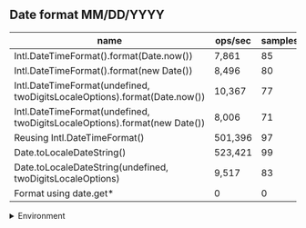 ## Date format MM/DD/YYYY

|name|ops/sec|samples|
|-|-|-|
|Intl.DateTimeFormat().format(Date.now())|7,861|85|
|Intl.DateTimeFormat().format(new Date())|8,496|80|
|Intl.DateTimeFormat(undefined, twoDigitsLocaleOptions).format(Date.now())|10,367|77|
|Intl.DateTimeFormat(undefined, twoDigitsLocaleOptions).format(new Date())|8,006|71|
|Reusing Intl.DateTimeFormat()|501,396|97|
|Date.toLocaleDateString()|523,421|99|
|Date.toLocaleDateString(undefined, twoDigitsLocaleOptions)|9,517|83|
|Format using date.get*|0|0|


<details>
<summary>Environment</summary>

* __Machine:__ linux x64 | 2 vCPUs | 6.8GB Mem
* __Run:__ Sat Oct 21 2023 12:40:54 GMT+0000 (Coordinated Universal Time)
</details>

<!--
{"environment":{"platform":"linux","arch":"x64","cpus":2,"totalMemory":6.7597503662109375},"benchmarks":[{"name":"Intl.DateTimeFormat().format(Date.now())","opsSec":7861.1039752781835,"samples":6},{"name":"Intl.DateTimeFormat().format(new Date())","opsSec":8496.47469132082,"samples":5},{"name":"Intl.DateTimeFormat(undefined, twoDigitsLocaleOptions).format(Date.now())","opsSec":10367.312532799635,"samples":4},{"name":"Intl.DateTimeFormat(undefined, twoDigitsLocaleOptions).format(new Date())","opsSec":8006.360094441306,"samples":5},{"name":"Reusing Intl.DateTimeFormat()","opsSec":501396.0285387245,"samples":5},{"name":"Date.toLocaleDateString()","opsSec":523421.1830258163,"samples":4},{"name":"Date.toLocaleDateString(undefined, twoDigitsLocaleOptions)","opsSec":9517.471174649498,"samples":4},{"name":"Format using date.get*","opsSec":0,"samples":0}]}-->
